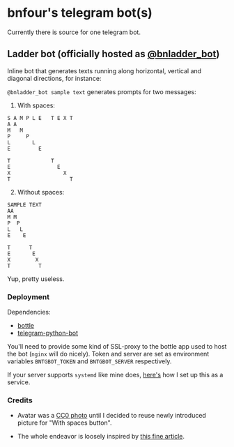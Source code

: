 # bnfour's telegram bot(s)
Currently there is source for one telegram bot.
## Ladder bot (officially hosted as [@bnladder_bot](https://t.me/bnladder_bot))
Inline bot that generates texts running along horizontal, vertical and diagonal directions, for instance:

`@bnladder_bot sample text` generates prompts for two messages:
1. With spaces:
```
S A M P L E   T E X T
A A
M   M
P     P
L       L
E         E
             
T             T
E               E
X                 X
T                   T
```
2. Without spaces:
```
SAMPLE TEXT
AA
M M
P  P
L   L
E    E

T      T
E       E
X        X
T         T
```

Yup, pretty useless.

### Deployment
Dependencies:
* [bottle](https://pypi.python.org/pypi/bottle/0.12.13)
* [telegram-python-bot](https://pypi.python.org/pypi/python-telegram-bot/10.0.1)

You'll need to provide some kind of SSL-proxy to the bottle app used to host the bot (`nginx` will do nicely). Token and server are set as environment variables `BNTGBOT_TOKEN` and `BNTGBOT_SERVER` respectively.

If your server supports `systemd` like mine does, [here's](https://gist.github.com/bnfour/1ebcc358e70053d309b5137eae3d1cc9) how I set up this as a service.

### Credits
* Avatar was a [CC0 photo](https://www.publicdomainpictures.net/view-image.php?image=236923&picture=cat-with-blue-eyes) until I decided to reuse newly introduced picture for "With spaces button".

* The whole endeavor is loosely inspired by [this fine article](https://hackernoon.com/host-a-python-telegram-bot-using-azure-in-30-minutes-58f246cedf23).
